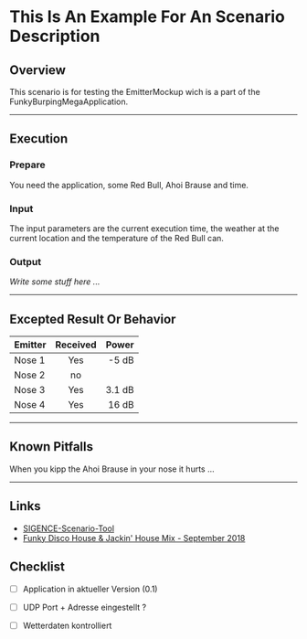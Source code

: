 ﻿# This Is An Example For An Scenario Description

## Overview
This scenario is for testing the EmitterMockup wich is a part of the FunkyBurpingMegaApplication.

---

## Execution

### Prepare
You need the application, some Red Bull, Ahoi Brause and time.

### Input

The input parameters are the current execution time, the weather at the current location
and the temperature of the Red Bull can.

### Output

*Write some stuff here ...*

---

## Excepted Result Or Behavior

|Emitter|Received|Power|
|:-|:-:|-:|
|Nose 1|Yes|-5 dB|
|Nose 2|no||
|Nose 3|Yes|3.1 dB|
|Nose 4|Yes|16 dB|

---

## Known Pitfalls
When you kipp the Ahoi Brause in your nose it hurts ...

---

## Links

- [SIGENCE-Scenario-Tool](https://github.com/ObiWanLansi/SIGENCE-Scenario-Tool)<br/>
- [Funky Disco House & Jackin' House Mix - September 2018](https://youtu.be/WZOzZYXqZzc)

## Checklist

- [ ] Application in aktueller Version (0.1)
- [ ] UDP Port + Adresse eingestellt ?
- [ ] Wetterdaten kontrolliert

